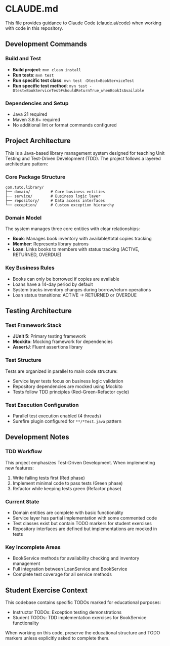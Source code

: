 # CLAUDE.md

This file provides guidance to Claude Code (claude.ai/code) when working with code in this repository.

## Development Commands

### Build and Test
- **Build project**: `mvn clean install`
- **Run tests**: `mvn test`
- **Run specific test class**: `mvn test -Dtest=BookServiceTest`
- **Run specific test method**: `mvn test -Dtest=BookServiceTest#shouldReturnTrue_whenBookIsAvailable`

### Dependencies and Setup
- Java 21 required
- Maven 3.8.6+ required
- No additional lint or format commands configured

## Project Architecture

This is a Java-based library management system designed for teaching Unit Testing and Test-Driven Development (TDD). The project follows a layered architecture pattern:

### Core Package Structure
```
com.tuto.library/
├── domain/         # Core business entities
├── service/        # Business logic layer
├── repository/     # Data access interfaces
└── exception/      # Custom exception hierarchy
```

### Domain Model
The system manages three core entities with clear relationships:
- **Book**: Manages book inventory with available/total copies tracking
- **Member**: Represents library patrons
- **Loan**: Links books to members with status tracking (ACTIVE, RETURNED, OVERDUE)

### Key Business Rules
- Books can only be borrowed if copies are available
- Loans have a 14-day period by default
- System tracks inventory changes during borrow/return operations
- Loan status transitions: ACTIVE → RETURNED or OVERDUE

## Testing Architecture

### Test Framework Stack
- **JUnit 5**: Primary testing framework
- **Mockito**: Mocking framework for dependencies
- **AssertJ**: Fluent assertions library

### Test Structure
Tests are organized in parallel to main code structure:
- Service layer tests focus on business logic validation
- Repository dependencies are mocked using Mockito
- Tests follow TDD principles (Red-Green-Refactor cycle)

### Test Execution Configuration
- Parallel test execution enabled (4 threads)
- Surefire plugin configured for `**/*Test.java` pattern

## Development Notes

### TDD Workflow
This project emphasizes Test-Driven Development. When implementing new features:
1. Write failing tests first (Red phase)
2. Implement minimal code to pass tests (Green phase)
3. Refactor while keeping tests green (Refactor phase)

### Current State
- Domain entities are complete with basic functionality
- Service layer has partial implementation with some commented code
- Test classes exist but contain TODO markers for student exercises
- Repository interfaces are defined but implementations are mocked in tests

### Key Incomplete Areas
- BookService methods for availability checking and inventory management
- Full integration between LoanService and BookService
- Complete test coverage for all service methods

## Student Exercise Context

This codebase contains specific TODOs marked for educational purposes:
- Instructor TODOs: Exception testing demonstrations
- Student TODOs: TDD implementation exercises for BookService functionality

When working on this code, preserve the educational structure and TODO markers unless explicitly asked to complete them.